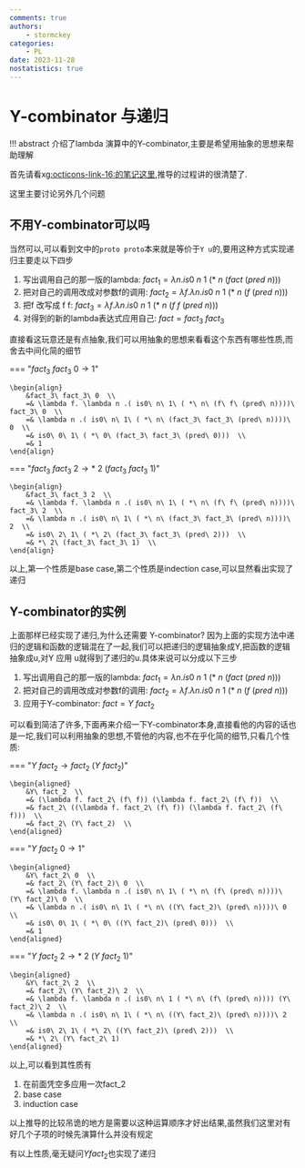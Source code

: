 ```yaml
---
comments: true
authors:
    - stormckey
categories:
    - PL
date: 2023-11-28
nostatistics: true
---
```


# Y-combinator 与递归

!!! abstract
    介绍了lambda 演算中的Y-combinator,主要是希望用抽象的思想来帮助理解

<!-- more -->

首先请看xg[:octicons-link-16:的笔记这里](https://note.tonycrane.cc/cs/pl/ppl/topic1/#y-combinator),推导的过程讲的很清楚了.

这里主要讨论另外几个问题

## 不用Y-combinator可以吗

当然可以,可以看到文中的`proto proto`本来就是等价于`Y u`的,要用这种方式实现递归主要走以下四步

1. 写出调用自己的那一版的lambda: $fact_1 = \lambda n . is0\ n\ 1\ ( *\ n\ (fact\ (pred\ n)))$
2. 把对自己的调用改成对参数f的调用: $fact_2 = \lambda f. \lambda n . is0\ n\ 1\ ( *\ n\ (f\ (pred\ n)))$
3. 把f 改写成 f f: $fact_3 = \lambda f. \lambda n . is0\ n\ 1\ ( *\ n\ (f\ f\ (pred\ n)))$
4. 对得到的新的lambda表达式应用自己: $fact = fact_3\ fact_3$

直接看这玩意还是有点抽象,我们可以用抽象的思想来看看这个东西有哪些性质,而舍去中间化简的细节

=== "$fact_3\ fact_3\ 0 \rightarrow 1$"

    \begin{align}
        &fact_3\ fact_3\ 0  \\
        =& \lambda f. \lambda n .( is0\ n\ 1\ ( *\ n\ (f\ f\ (pred\ n))))\ fact_3\ 0  \\
        =& \lambda n .( is0\ n\ 1\ ( *\ n\ (fact_3\ fact_3\ (pred\ n))))\ 0  \\
        =& is0\ 0\ 1\ ( *\ 0\ (fact_3\ fact_3\ (pred\ 0)))  \\
        =& 1
    \end{align}


=== "$fact_3\ fact_3\ 2 \rightarrow *\ 2\ (fact_3\ fact_3\ 1)$"

    \begin{align}
        &fact_3\ fact_3 2  \\
        =& \lambda f. \lambda n .( is0\ n\ 1\ ( *\ n\ (f\ f\ (pred\ n))))\ fact_3\ 2  \\
        =& \lambda n .( is0\ n\ 1\ ( *\ n\ (fact_3\ fact_3\ (pred\ n))))\ 2  \\
        =& is0\ 2\ 1\ ( *\ 2\ (fact_3\ fact_3\ (pred\ 2)))  \\
        =& *\ 2\ (fact_3\ fact_3\ 1)  \\
    \end{align}

以上,第一个性质是base case,第二个性质是indection case,可以显然看出实现了递归

## Y-combinator的实例

上面那样已经实现了递归,为什么还需要 Y-combinator? 因为上面的实现方法中递归的逻辑和函数的逻辑混在了一起,我们可以把递归的逻辑抽象成Y,把函数的逻辑抽象成u,对Y 应用 u就得到了递归的u.具体来说可以分成以下三步

1. 写出调用自己的那一版的lambda: $fact_1 = \lambda n . is0\ n\ 1\ ( *\ n\ (fact\ (pred\ n)))$
2. 把对自己的调用改成对参数f的调用: $fact_2 = \lambda f. \lambda n . is0\ n\ 1\ ( *\ n\ (f\ (pred\ n)))$
3. 应用于Y-combinator: $fact = Y\ fact_2$

可以看到简洁了许多,下面再来介绍一下Y-combinator本身,直接看他的内容的话也是一坨,我们可以利用抽象的思想,不管他的内容,也不在乎化简的细节,只看几个性质:

=== "$Y\ fact_2 \rightarrow fact_2\ (Y\ fact_2)$"

    \begin{aligned}
        &Y\ fact_2  \\
        =& (\lambda f. fact_2\ (f\ f)) (\lambda f. fact_2\ (f\ f))  \\
        =& fact_2\ ((\lambda f. fact_2\ (f\ f)) (\lambda f. fact_2\ (f\ f)))  \\
        =& fact_2\ (Y\ fact_2)  \\
    \end{aligned}

=== "$Y\ fact_2\ 0 \rightarrow 1$"

    \begin{aligned}
        &Y\ fact_2\ 0  \\
        =& fact_2\ (Y\ fact_2)\ 0  \\
        =& \lambda f. \lambda n .( is0\ n\ 1\ ( *\ n\ (f\ (pred\ n))))\ (Y\ fact_2)\ 0  \\
        =& \lambda n .( is0\ n\ 1\ ( *\ n\ ((Y\ fact_2)\ (pred\ n))))\ 0  \\
        =& is0\ 0\ 1\ ( *\ 0\ ((Y\ fact_2)\ (pred\ 0)))  \\
        =& 1
    \end{aligned}

=== "$Y\ fact_2\ 2 \rightarrow *\ 2\ (Y\ fact_2\ 1)$"

    \begin{aligned}
        &Y\ fact_2\ 2  \\
        =& fact_2\ (Y\ fact_2)\ 2  \\
        =& \lambda f. \lambda n .( is0\ n\ 1 ( *\ n\ (f\ (pred\ n)))) (Y\ fact_2)\ 2  \\
        =& \lambda n .( is0\ n\ 1\ ( *\ n\ ((Y\ fact_2)\ (pred\ n))))\ 2  \\
        =& is0\ 2\ 1\ ( *\ 2\ ((Y\ fact_2)\ (pred\ 2)))  \\
        =& *\ 2\ (Y\ fact_2\ 1)
    \end{aligned}

以上,可以看到其性质有

1. 在前面凭空多应用一次fact_2
2. base case
3. induction case

以上推导的比较吊诡的地方是需要以这种运算顺序才好出结果,虽然我们这里对有好几个子项的时候先演算什么并没有规定

有以上性质,毫无疑问$Y fact_2$也实现了递归
    